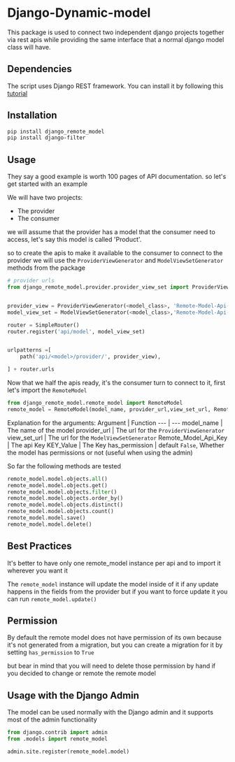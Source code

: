 # Django-Dynamic-model

This package is used to connect two independent django projects together via rest apis while providing the same interface that a normal django model class will have.

## Dependencies

The script uses Django REST framework. You can install it by following this [tutorial](https://www.django-rest-framework.org/#installation)

## Installation

```bash
pip install django_remote_model
pip install django-filter
```

## Usage

They say a good example is worth 100 pages of API documentation.
so let's get started with an example

We will have two projects:

- The provider
- The consumer

we will assume that the provider has a model that the consumer need to access, let's say this model is called 'Product'.

so to create the apis to make it available to the consumer to connect to the provider we will use the `ProviderViewGenerator` and `ModelViewSetGenerator` methods from the package

```python
# provider urls
from django_remote_model.provider.provider_view_set import ProviderViewGenerator, ModelViewSetGenerator


provider_view = ProviderViewGenerator(<model_class>, 'Remote-Model-Api-Key', 'KEY_Value')
model_view_set = ModelViewSetGenerator(<model_class>,'Remote-Model-Api-Key', 'KEY_Value')

router = SimpleRouter()
router.register('api/model', model_view_set)


urlpatterns =[
    path('api/<model>/provider/', provider_view),

] + router.urls
```

Now that we half the apis ready, it's the consumer turn to connect to it, first let's import the `RemoteModel` 



```python
from django_remote_model.remote_model import RemoteModel
remote_model = RemoteModel(model_name, provider_url,view_set_url, Remote_Model_Api_Key, KEY_Value, has_permission=false)
```
Explanation for the arguments:
Argument | Function 
--- | --- 
model_name | The name of the model 
provider_url | The url for the `ProviderViewGenerator`
view_set_url | The url for the `ModelViewSetGenerator`
Remote_Model_Api_Key | The api Key
KEY_Value | The Key
has_permission | default `False`, Whether the model has permissions or not (useful when using the admin) 


So far the following methods are tested
```py
remote_model.model.objects.all()
remote_model.model.objects.get()
remote_model.model.objects.filter()
remote_model.model.objects.order_by()
remote_model.model.objects.distinct()
remote_model.model.objects.count()
remote_model.model.save()
remote_model.model.delete()

```
## Best Practices
It's better to have only one remote_model instance per api and to import it wherever you want it

The `remote_model` instance will update the model inside of it if any update happens in the fields from the provider but if you want to force update it you can run `remote_model.update()`

## Permission

By default the remote model does not have permission of its own because it's not generated from a migration, but you can create a migration for it by setting `has_permission` to `True`

but bear in mind that you will need to delete those permission by hand if you decided to change or remote the remote model

## Usage with the Django Admin

The model can be used normally with the Django admin and it supports most of the admin functionality

```python
from django.contrib import admin
from .models import remote_model

admin.site.register(remote_model.model)
```